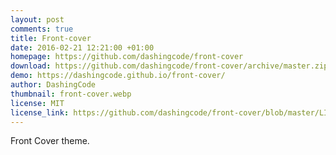 ```yaml
---
layout: post
comments: true
title: Front-cover
date: 2016-02-21 12:21:00 +01:00
homepage: https://github.com/dashingcode/front-cover
download: https://github.com/dashingcode/front-cover/archive/master.zip
demo: https://dashingcode.github.io/front-cover/
author: DashingCode
thumbnail: front-cover.webp
license: MIT
license_link: https://github.com/dashingcode/front-cover/blob/master/LICENSE
---
```


Front Cover theme.
